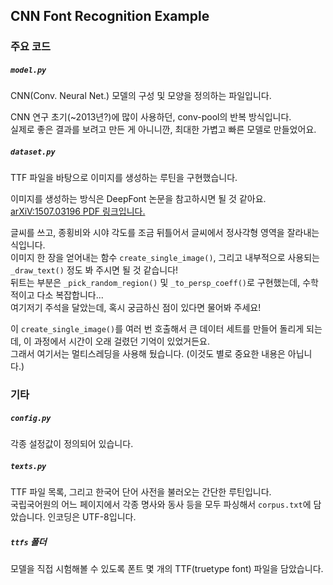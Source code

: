 ## CNN Font Recognition Example

### 주요 코드
##### `model.py`
CNN(Conv. Neural Net.) 모델의 구성 및 모양을 정의하는 파일입니다.

CNN 연구 초기(~2013년?)에 많이 사용하던, conv-pool의 반복 방식입니다.  
실제로 좋은 결과를 보려고 만든 게 아니니깐, 최대한 가볍고 빠른 모델로 만들었어요.

##### `dataset.py`
TTF 파일을 바탕으로 이미지를 생성하는 루틴을 구현했습니다.

이미지를 생성하는 방식은 DeepFont 논문을 참고하시면 될 것 같아요. [arXiV:1507.03196 PDF 링크입니다.](https://arxiv.org/pdf/1507.03196.pdf)

글씨를 쓰고, 종횡비와 시야 각도를 조금 뒤틀어서 글씨에서 정사각형 영역을 잘라내는 식입니다.  
이미지 한 장을 얻어내는 함수 `create_single_image()`, 그리고 내부적으로 사용되는 `_draw_text()` 정도 봐 주시면 될 것 같습니다!  
뒤트는 부분은 `_pick_random_region()` 및 `_to_persp_coeff()`로 구현했는데, 수학적이고 다소 복잡합니다...  
여기저기 주석을 달았는데, 혹시 궁금하신 점이 있다면 물어봐 주세요!

이 `create_single_image()`를 여러 번 호출해서 큰 데이터 세트를 만들어 돌리게 되는데, 이 과정에서 시간이 오래 걸렸던 기억이 있었거든요.  
그래서 여기서는 멀티스레딩을 사용해 뒀습니다. (이것도 별로 중요한 내용은 아닙니다.)

### 기타
##### `config.py`
각종 설정값이 정의되어 있습니다.

##### `texts.py`
TTF 파일 목록, 그리고 한국어 단어 사전을 불러오는 간단한 루틴입니다.  
국립국어원의 어느 페이지에서 각종 명사와 동사 등을 모두 파싱해서 `corpus.txt`에 담았습니다. 인코딩은 UTF-8입니다.

##### `ttfs` 폴더
모델을 직접 시험해볼 수 있도록 폰트 몇 개의 TTF(truetype font) 파일을 담았습니다.

